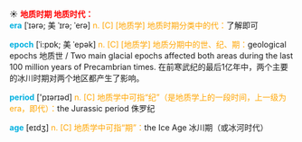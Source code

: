 ☀ <font color="red">**地质时期 地质时代：**</font>        
<font color="sky blue">**era**</font> [ˈɪərə; 美 ˈɪrə; ˈerə]
<font color="orange">n. [C] [地质学] 地质时期分类中的代：</font>了解即可

<font color="sky blue">**epoch**</font> [ˈi:pɒk; 美 ˈepək]
<font color="orange">n. [C] [地质学] 地质分期中的世、纪、期：</font>geological epochs 地质世 / Two main glacial epochs affected both areas during the last 100 million years of Precambrian times. 在前寒武纪的最后1亿年中，两个主要的冰川时期对两个地区都产生了影响。

<font color="sky blue">**period**</font> ['pɪərɪəd] 
<font color="orange">n. [C] 地质学中可指“纪”（是地质学上的一段时间，上一级为era，即代）：</font>the Jurassic period 侏罗纪

<font color="sky blue">**age**</font> [eɪdӡ] 
<font color="orange">n. [C] 地质学中可指“期”：</font>the Ice Age 冰川期（或冰河时代）
